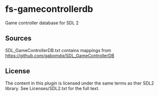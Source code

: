 # fs-gamecontrollerdb
Game controller database for SDL 2

## Sources

SDL_GameControllerDB.txt contains mappings from
https://github.com/gabomdq/SDL_GameControllerDB

## License

The content in this plugin is licensed under the same terms as ther SDL2
library. See Licenses/SDL2.txt for the full text.
